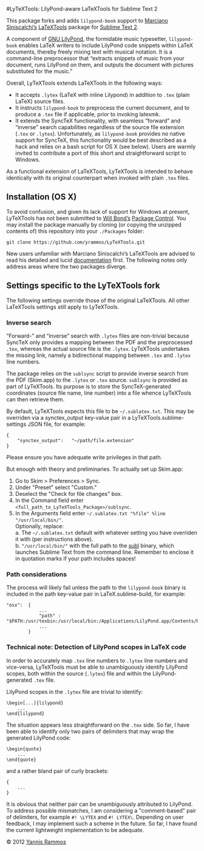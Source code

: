 #LyTeXTools: LilyPond-aware LaTeXTools for Sublime Text 2

This package forks and adds `lilypond-book` support to [Marciano Siniscalchi’s](http://tekonomist.wordpress.com/) [LaTeXTools](http://github.com/SublimeText/LaTeXTools) package for [Sublime Text 2](http://www.sublimetext.com/2).

A component of [GNU LilyPond](http://lilypond.org), the formidable music typesetter, `lilypond-book` enables LaTeX writers to include LilyPond code snippets within LaTeX documents, thereby freely mixing text with musical notation. It is a command-line preprocessor that “extracts snippets of music from your document, runs LilyPond on them, and outputs the document with pictures substituted for the music.”

Overall, LyTeXTools extends LaTeXTools in the following ways:

* It accepts `.lytex` (LaTeX with inline Lilypond) in addition to `.tex` (plain LaTeX) source files.
* It instructs `lilypond-book` to preprocess the current document, and to produce a `.tex` file if applicable, prior to invoking latexmk.
* It extends the SyncTeX functionality, with seamless “forward” and “inverse” search capabilities regardless of the source file extension (`.tex` or `.lytex`). Unfortunately, as `lilypond-book` provides no native support for SyncTeX, this functionality would be best described as a hack and relies on a bash script for OS X (see below). Users are warmly invited to contribute a port of this short and straightforward script to Windows.

As a functional extension of LaTeXTools, LyTeXTools is intended to behave identically with its original counterpart when invoked with plain `.tex` files.

## Installation (OS X)

To avoid confusion, and given its lack of support for Windows at present, LyTeXTools has not been submitted to [Will Bond’s](http://wbond.net) [Package Control](http://wbond.net/sublime_packages/package_control). You may install the package manually by cloning (or copying the unzipped contents of) this repository into your `./Packages` folder:

	git clone https://github.com/yrammos/LyTeXTools.git

New users unfamiliar with Marciano Siniscalchi’s LaTeXTools are advised to read his detailed and lucid [documentation](http://github.com/SublimeText/LaTeXTools#requirements-and-setup) first. The following notes only address areas where the two packages diverge.

## Settings specific to the LyTeXTools fork

The following settings override those of the original LaTeXTools. All other LaTeXTools settings still apply to LyTeXTools.

### Inverse search

“Forward-” and “inverse” search with `.lytex` files are non-trivial because SyncTeX only provides a mapping between the PDF and the preprocessed `.tex`, whereas the actual source file is the `.lytex`. LyTeXTools undertakes the missing link, namely a bidirectional mapping between `.tex` and `.lytex` line numbers.

The package relies on the `sublsync` script to provide inverse search from the PDF (Skim.app) to the `.lytex` or `.tex` source. `sublsync` is provided as part of LyTeXTools. Its purpose is to store the SyncTeX-generated coordinates (source file name, line number) into a file whence LyTeXTools can then retrieve them.

By default, LyTeXTools expects this file to be `~/.sublatex.txt`. This may be overriden via a synctex_output key-value pair in a LyTeXTools.sublime-settings JSON file, for example:

	{
    	"synctex_output":   "~/path/file.extension"
	}

Please ensure you have adequate write privileges in that path.

But enough with theory and preliminaries. To actually set up Skim.app:

1. Go to Skim > Preferences > Sync.
2. Under "Preset" select "Custom."
3. Deselect the "Check for file changes" box.
4. In the Command field enter `<full_path_to_LyTeXTools_Package>/sublsync`.
5. In the Arguments field enter `~/.sublatex.txt "%file" %line "/usr/local/bin/"`. <br>Optionally, replace:<br>
	a. The `~/.sublatex.txt` default with whatever setting you have overriden it with (per instructions above).<br>
	b. `"/usr/local/bin/"` with the full path to the [subl](http://www.sublimetext.com/docs/2/osx_command_line.html) binary, which launches Sublime Text from the command line. Remember to enclose it in quotation marks if your path includes spaces!

### Path considerations

The process will likely fail unless the path to the `lilypond-book` binary is included in the path key-value pair in LaTeX.sublime-build, for example:

	"osx":  {
    	        ...
        	    "path" : "$PATH:/usr/texbin:/usr/local/bin:/Applications/LilyPond.app/Contents/Resources/bin/"
            	...
	        }

### Technical note: Detection of LilyPond scopes in LaTeX code

In order to accurately map `.tex` line numbers to `.lytex` line numbers and vice-versa, LyTeXTools must be able to unambiguously identify LilyPond scopes, both within the source (`.lytex`) file and within the LilyPond-generated `.tex` file.

LilyPond scopes in the `.lytex` file are trivial to identify:

	\begin[...]{lilypond}
		...
	\end{lilypond}

The situation appears less straightforward on the `.tex` side. So far, I have been able to identify only two pairs of delimiters that may wrap the generated LilyPond code:

	\begin{quote}
		...
	\end{quote}

and a rather bland pair of curly brackets:

	{
		...
	}

It is obvious that neither pair can be unambiguously attributed to LilyPond. To address possible mismatches, I am considering a "comment-based" pair of delimiters, for example `#! \LYTEX` and `#! LYTEX\`. Depending on user feedback, I may implement such a scheme in the future. So far, I have found the current lightweight implementation to be adequate.

© 2012 [Yannis Rammos](twitter.com/yannisrammos)
